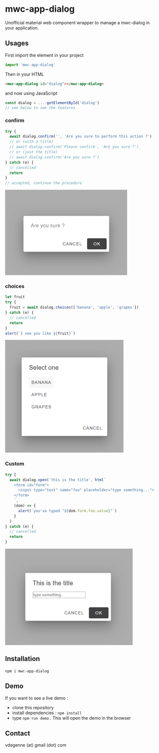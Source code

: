 # mwc-app-dialog

Unofficial material web component wrapper to manage a mwc-dialog in your application.

## Usages

First import the element in your project

```javascript
import 'mwc-app-dialog'
```

Then in your HTML

```html
<mwc-app-dialog id="dialog"></mwc-app-dialog>
```

and now using JavaScript

```javascript
const dialog = ....getElementById('dialog')
// see below to see the features
```

### confirm

```javascript
try {
  await dialog.confirm('', 'Are you sure to perform this action ?')
  // or (with a title)
  // await dialog.confirm('Please confirm', 'Are you sure ?')
  // or (just the title)
  // await dialog.confirm('Are you sure ?')
} catch (e) {
  // cancelled
  return 
}
// accepted, continue the procedure
```

<img src="./images/confirm.PNG">

### choices

```javascript
let fruit
try {
  fruit = await dialog.choices(['banana', 'apple', 'grapes'])
} catch (e) {
  // cancelled
  return 
}
alert(`I see you like ${fruit}`)
```

<img src="./images/choices.PNG">

### Custom

```javascript
try {
  await dialog.open('this is the title', html`
    <form id="form">
      <input type="text" name="foo" placeholder="type something...">
    </form>
    `,
    (dom) => {
      alert(`you've typed "${dom.form.foo.value}"`)
    }
  )
} catch (e) {
  // cancelled
  return
}
```

<img src="./images/custom.PNG">

## Installation

```npm i mwc-app-dialog```


## Demo

If you want to see a live demo :
- clone this repository
- install dependencies : `npm install`
- type `npm run demo` . This will open the demo in the browser

## Contact

vdegenne (at) gmail (dot) com

